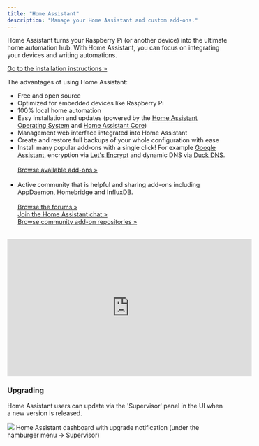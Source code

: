 ```yaml
---
title: "Home Assistant"
description: "Manage your Home Assistant and custom add-ons."
---
```


Home Assistant turns your Raspberry Pi (or another device) into the ultimate home automation hub. With Home Assistant, you can focus on integrating your devices and writing automations.

[Go to the installation instructions &raquo;][install]

The advantages of using Home Assistant:

- Free and open source
- Optimized for embedded devices like Raspberry Pi
- 100% local home automation
- Easy installation and updates (powered by the [Home Assistant Operating System] and [Home Assistant Core])
- Management web interface integrated into Home Assistant
- Create and restore full backups of your whole configuration with ease
- Install many popular add-ons with a single click! For example [Google Assistant], encryption via [Let's Encrypt] and dynamic DNS via [Duck DNS].<br><br>[Browse available add-ons &raquo;][all]<br><br>
- Active community that is helpful and sharing add-ons including AppDaemon, Homebridge and InfluxDB.<br><br>[Browse the forums &raquo;][forums]<br>[Join the Home Assistant chat &raquo;][chat]<br>[Browse community add-on repositories &raquo;][comm-add-ons]<br><br>

<div class='videoWrapper'>
<iframe width="560" height="315" src="https://www.youtube.com/embed/XdiGdC7K4sI" frameborder="0" allowfullscreen></iframe>
</div>

### Upgrading

Home Assistant users can update via the 'Supervisor' panel in the UI when a new version is released.

<p class='img'>
<img src='/images/hassio/screenshots/dashboard.png'>
Home Assistant dashboard with upgrade notification (under the hamburger menu -> Supervisor)
</p>

[google assistant]: /addons/google_assistant/
[snips.ai]: /addons/snips/
[let's encrypt]: /addons/lets_encrypt/
[duck dns]: /addons/duckdns/
[forums]: https://community.home-assistant.io/c/hass-io
[comm-add-ons]: https://community.home-assistant.io/tags/hassio-repository
[all]: /addons/
[chat]: https://discord.gg/K3UVxJd
[home assistant operating system]: https://github.com/home-assistant/operating-system
[home assistant core]: https://www.home-assistant.io/docs/installation/
[install]: /hassio/installation/
